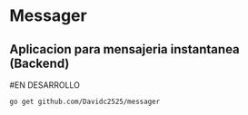 # Messager

## Aplicacion para mensajeria instantanea (Backend) 

#EN DESARROLLO

```
go get github.com/Davidc2525/messager
```